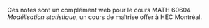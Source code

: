 Ces notes sont un complément web pour le cours MATH 60604 *Modélisation statistique*, un cours de maîtrise offer à HEC Montréal.
